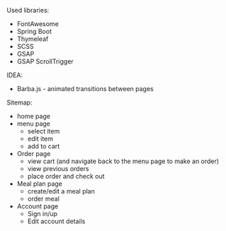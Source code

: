 Used libraries: 
* FontAwesome
* Spring Boot
* Thymeleaf
* SCSS
* GSAP
* GSAP ScrollTrigger

IDEA: 
* Barba.js - animated transitions between pages


Sitemap: 
* home page
* menu page
  * select item
  * edit item
  * add to cart
* Order page
  * view cart (and navigate back to the menu page to make an order)
  * view previous orders
  * place order and check out
* Meal plan page
  * create/edit a meal plan
  * order meal
* Account page
  * Sign in/up
  * Edit account details